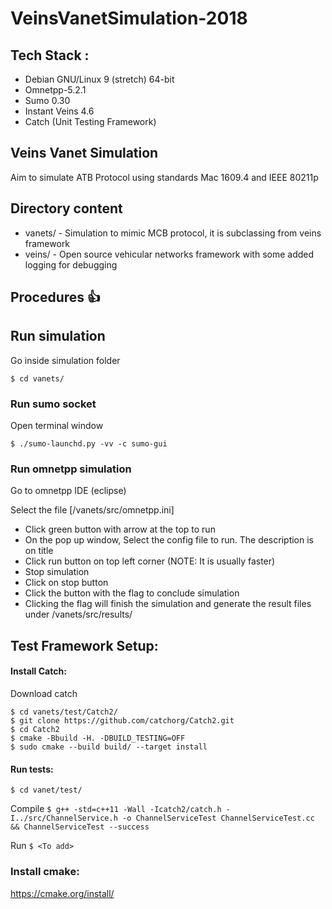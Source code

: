 # VeinsVanetSimulation-2018
## Tech Stack :

* Debian GNU/Linux 9 (stretch) 64-bit
* Omnetpp-5.2.1
* Sumo 0.30
* Instant Veins 4.6
* Catch (Unit Testing Framework)

## Veins Vanet Simulation
Aim to simulate ATB Protocol using standards Mac 1609.4 and IEEE 80211p

## Directory content
- vanets/ - Simulation to mimic MCB protocol, it is subclassing from veins framework
- veins/ - Open source vehicular networks framework with some added logging for debugging



## Procedures 👍

## Run simulation
Go inside simulation folder

`$ cd vanets/`

### Run sumo socket
Open terminal window

`$ ./sumo-launchd.py -vv -c sumo-gui`

### Run omnetpp simulation
Go to omnetpp IDE (eclipse)

Select the file [/vanets/src/omnetpp.ini]

- Click green button with arrow at the top to run
- On the pop up window, Select the config file to run. The description is on title
- Click run button on top left corner (NOTE: It is usually faster)
- Stop simulation
- Click on stop button
- Click the button with the flag to conclude simulation
- Clicking the flag will finish the simulation and generate the result files under
/vanets/src/results/

## Test Framework Setup:
#### Install Catch: 



Download catch 
```
$ cd vanets/test/Catch2/
$ git clone https://github.com/catchorg/Catch2.git
$ cd Catch2
$ cmake -Bbuild -H. -DBUILD_TESTING=OFF
$ sudo cmake --build build/ --target install

```

#### Run tests:

```$ cd vanet/test/```

Compile
`$ g++ -std=c++11 -Wall -Icatch2/catch.h -I../src/ChannelService.h -o ChannelServiceTest ChannelServiceTest.cc && ChannelServiceTest --success`

Run
```$ <To add>```

### Install cmake: 
https://cmake.org/install/
 
